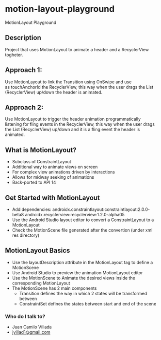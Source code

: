 # motion-layout-playground
MotionLayout Playground

## Description
Project that uses MotionLayout to animate a header and a RecyclerView togheter.

## Approach 1:
Use MotionLayout to link the Transition using OnSwipe and use as touchAnchorId the RecyclerView, this way when the user drags the List (RecyclerView) up/down the header is animated.

## Approach 2:
Use MotionLayout to trigger the header animation programmatically listening for fling events in the RecyclerView, this way when the user drags the List (RecyclerView) up/down and it is a fling event the header is animated.

## What is MotionLayout?
- Subclass of ConstraintLayout
- Additional way to animate views on screen
- For complex view animations driven by interactions 
- Allows for midway seeking of animations
- Back-ported to API 14

## Get Started with MotionLayout
- Add dependencies:
    androidx.constraintlayout:constraintlayout:2.0.0-beta8
    androidx.recyclerview:recyclerview:1.2.0-alpha05
- Use the Android Studio layout editor to convert a ConstraintLayout to a MotionLayout 
- Check the MotionScene file generated after the convertion (under xml res directory)

## MotionLayout Basics
- Use the layoutDescription attribute in the MotionLayout tag to define a MotionScene
- Use Android Studio to preview the animation MotionLayout editor
- Use the MotionScene to Animate the desired views inside the corresponding MotionLayout
- The MotionScene has 2 main components
  - Transition defines the way in which 2 states will be transformed between
  - ConstraintSet defines the states between start and end of the scene

### Who do I talk to? ###
* Juan Camilo Villada 
* jvillad1@gmail.com

